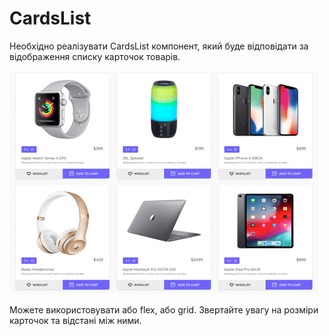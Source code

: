 # CardsList

Необхідно реалізувати CardsList компонент, 
який буде відповідати за відображення списку карточок товарів.

![preview](preview.png)

Можете використовувати або flex, або grid.
Звертайте увагу на розміри карточок та відстані між ними.
